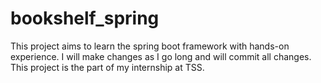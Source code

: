 # bookshelf_spring
This project aims to learn the spring boot framework with hands-on experience. I will make changes as I go long and will commit all changes. This project is the part of my internship at TSS.
